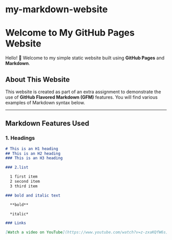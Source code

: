 # my-markdown-website

# Welcome to My GitHub Pages Website

Hello! 👋 Welcome to my simple static website built using **GitHub Pages** and **Markdown**.

## About This Website

This website is created as part of an extra assignment to demonstrate the use of **GitHub Flavored Markdown (GFM)** features. You will find various examples of Markdown syntax below.

---

## Markdown Features Used

### 1. Headings

```markdown
# This is an H1 heading
## This is an H2 heading
### This is an H3 heading

### 2.list

  1 first item
  2 second item
  3 third item

### bold and italic text

  **bold**

  *italic*

### Links

[Watch a video on YouTube](https://www.youtube.com/watch?v=z-zxaKQfW6s)


    
